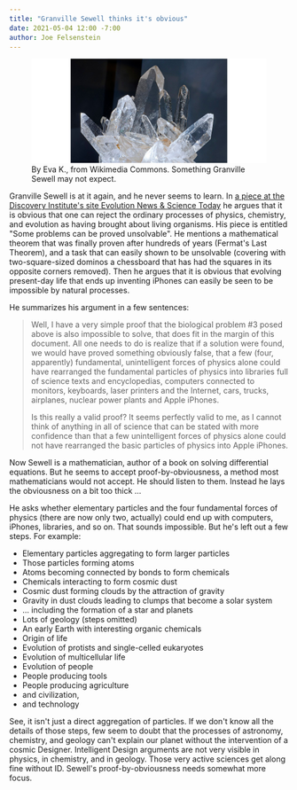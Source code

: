 ```yaml
---
title: "Granville Sewell thinks it's obvious"
date: 2021-05-04 12:00 -7:00
author: Joe Felsenstein
---
```

<figure>
  <img src="/uploads/2021/Pure_Quartz.jpg">
  <figcaption>By Eva K., from Wikimedia Commons.  Something Granville Sewell may not expect.</figcaption>
</figure>

Granville Sewell is at it again, and he never seems to learn.  In <a href="https://evolutionnews.org/2021/04/some-problems-can-be-proved-unsolvable/">a piece at the Discovery Institute's site Evolution News &amp; Science Today</a> 
he argues that it is obvious that one can reject the ordinary processes of physics, chemistry, and evolution as having brought about living organisms. His piece is entitled "Some problems can be proved unsolvable".
He mentions a mathematical theorem that was finally proven after hundreds of years (Fermat's Last Theorem), and a task that can easily shown to be unsolvable
(covering with two-square-sized dominos a chessboard that has had the squares in its opposite corners removed).  Then he argues that it is obvious that evolving present-day
life that ends up inventing iPhones can easily be seen to be impossible by natural processes.
<p>
He summarizes his argument in a few sentences:

<blockquote>
Well, I have a very simple proof that the biological problem #3 posed above is also impossible to solve, that does fit in the margin of this document. All one needs 
to do is realize that if a solution were found, we would have proved something obviously false, that a few (four, apparently) fundamental, unintelligent 
forces of physics alone could have rearranged the fundamental particles of physics into libraries full of science texts and encyclopedias, 
computers connected to monitors, keyboards, laser printers and the Internet, cars, trucks, airplanes, nuclear power plants and Apple iPhones. 

<P/>
Is this really a valid proof? It seems perfectly valid to me, as I cannot think of anything in all of science that can be stated with more 
confidence than that a few unintelligent forces of physics alone could not have rearranged the basic particles of physics into Apple iPhones.
</blockquote>

Now Sewell is a mathematician, author of a book on solving differential equations.  But he seems to accept proof-by-obviousness, a method most mathematicians
would not accept.  He should listen to them.  Instead he lays the obviousness on a bit too thick ...
<!--more-->
He asks whether elementary particles and the four fundamental forces of physics (there are now only two, actually) could end up with computers, iPhones, libraries,
and so on.  That sounds impossible.  But he's left out a few steps.  For example:

- Elementary particles aggregating to form larger particles
- Those particles forming atoms
- Atoms becoming connected by bonds to form chemicals
- Chemicals interacting to form cosmic dust
- Cosmic dust forming clouds by the attraction of gravity
- Gravity in dust clouds leading to clumps that become a solar system
- ... including the formation of a star and planets
- Lots of geology (steps omitted)
- An early Earth with interesting organic chemicals
- Origin of life
- Evolution of protists and single-celled eukaryotes
- Evolution of multicellular life
- Evolution of people
- People producing tools
- People producing agriculture
- and civilization,
- and technology

See, it isn't just a direct aggregation of particles.  If we don't know all the details of those steps, few seem to doubt that the processes of astronomy, 
chemistry, and geology can't explain our planet without the intervention of a cosmic Designer.  Intelligent Design arguments are not very visible in physics, in chemistry,
and in geology.  Those very active sciences get along fine without ID.  Sewell's proof-by-obviousness needs somewhat more focus.
